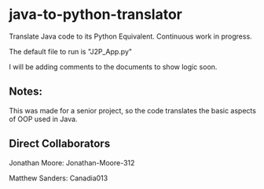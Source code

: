 # java-to-python-translator
Translate Java code to its Python Equivalent. Continuous work in progress.

The default file to run is "J2P_App.py"

I will be adding comments to the documents to show logic soon.

## Notes:

This was made for a senior project, so the code translates the basic aspects of OOP used in Java.

## Direct Collaborators
Jonathan Moore: Jonathan-Moore-312  

Matthew Sanders: Canadia013
